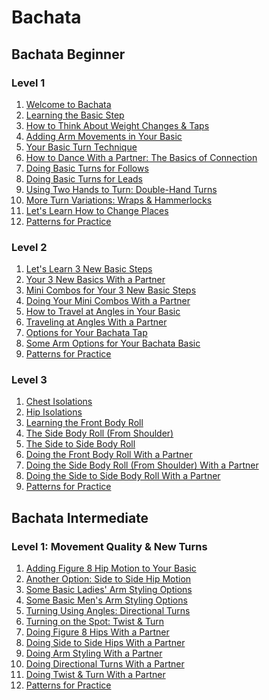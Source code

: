 # **Bachata**

## Bachata Beginner

### Level 1

1. <a href="./beginner-L1/Intro.md">Welcome to Bachata</a>
2. <a href="./beginner-L1/Basic_step.md">Learning the Basic Step</a>
3. <a href="./beginner-L1/Weight_changes_and_tap.md">How to Think About Weight Changes & Taps</a>
4. <a href="./beginner-L1/Arm_movements.md">Adding Arm Movements in Your Basic</a>
5. <a href="./beginner-L1/Basic_turn_technique.md">Your Basic Turn Technique</a>
6. <a href="./beginner-L1/Dance_with_partner.md">How to Dance With a Partner: The Basics of Connection</a>
7. <a href="./beginner-L1/Basic_turns.md">Doing Basic Turns for Follows</a>
8. <a href="./beginner-L1/Basic_turns_leads.md">Doing Basic Turns for Leads</a>
9. <a href="./beginner-L1/Two_hands_turn.md">Using Two Hands to Turn: Double-Hand Turns</a>
10. <a href="./beginner-L1/More_turns.md">More Turn Variations: Wraps & Hammerlocks</a>
11. <a href="./beginner-L1/Change_places.md">Let's Learn How to Change Places</a>
12. <a href="./beginner-L1/Patterns.md">Patterns for Practice</a>

### Level 2

1. <a href="./beginner-L2/1_nwBasic_steps.md">Let's Learn 3 New Basic Steps</a>
2. <a href="./beginner-L2/2_nwBasic_wPartner.md">Your 3 New Basics With a Partner</a>
3. <a href="./beginner-L2/3_mnCombos.md">Mini Combos for Your 3 New Basic Steps</a>
4. <a href="./beginner-L2/4_mnCombos_wPartner.md">Doing Your Mini Combos With a Partner</a>
5. <a href="./beginner-L2/5_Travel_and_angles.md">How to Travel at Angles in Your Basic</a>
6. <a href="./beginner-L2/6_Traveling_angles_wPartner.md">Traveling at Angles With a Partner</a>
7. <a href="./beginner-L2/7_Opts_BachataTap.md">Options for Your Bachata Tap</a>
8. <a href="./beginner-L2/8_Arm_opts.md">Some Arm Options for Your Bachata Basic</a>
9. <a href="./beginner-L2/9_Patterns.md">Patterns for Practice</a>

### Level 3

1. <a href="./beginner-L3/1_Chest_isolations.md">Chest Isolations</a>
2. <a href="./beginner-L3/2_Hip_isolations.md">Hip Isolations</a>
3. <a href="./beginner-L3/3_Learning_frntBodyRoll.md">Learning the Front Body Roll</a>
4. <a href="./beginner-L3/4_Side_BodyRoll.md">The Side Body Roll (From Shoulder)</a>
5. <a href="./beginner-L3/5_s2s_BodyRoll.md">The Side to Side Body Roll</a>
6. <a href="./beginner-L3/6_Front_BodyRoll_wPartner.md">Doing the Front Body Roll With a Partner</a>
7. <a href="./beginner-L3/7_doing_sideBodyRoll_wPartner.md">Doing the Side Body Roll (From Shoulder) With a Partner</a>
8. <a href="./beginner-L3/8_s2s_sideBoryRoll_wPartner.md">Doing the Side to Side Body Roll With a Partner</a>
9. <a href="./beginner-L3/9_Patterns.md">Patterns for Practice</a>

## Bachata Intermediate

### Level 1: Movement Quality & New Turns

1. <a href="./intermediate-L1/1_Fig8_HipMotion.md">Adding Figure 8 Hip Motion to Your Basic</a>
2. <a href="./intermediate-L1/2_s2s_HipMotion.md">Another Option: Side to Side Hip Motion</a>
3. <a href="./intermediate-L1/3_basicLadies_armStyling.md">Some Basic Ladies' Arm Styling Options</a>
4. <a href="./intermediate-L1/4_basicMen_armStyling.md">Some Basic Men's Arm Styling Options</a>
5. <a href="./intermediate-L1/5_Turning_angles.md">Turning Using Angles: Directional Turns</a>
6. <a href="./intermediate-L1/6_Turning_Spot.md">Turning on the Spot: Twist & Turn</a>
7. <a href="./intermediate-L1/7_dngFig8_Hips_wPartner.md">Doing Figure 8 Hips With a Partner</a>
8. <a href="./intermediate-L1/8_dng_s2s_Hips_wPartner.md">Doing Side to Side Hips With a Partner</a>
9. <a href="./intermediate-L1/9_dngArmStyling_wPartner.md">Doing Arm Styling With a Partner</a>
10. <a href="./intermediate-L1/10_dngDirectional_Turns_wPartner.md">Doing Directional Turns With a Partner</a>
11. <a href="./intermediate-L1/11_dngTwistTurn_Partnerwork.md">Doing Twist & Turn With a Partner</a>
12. <a href="./intermediate-L1/12_Patterns.md">Patterns for Practice</a>